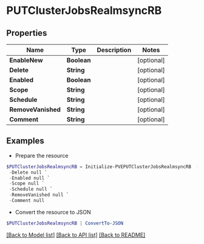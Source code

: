 # PUTClusterJobsRealmsyncRB
## Properties

Name | Type | Description | Notes
------------ | ------------- | ------------- | -------------
**EnableNew** | **Boolean** |  | [optional] 
**Delete** | **String** |  | [optional] 
**Enabled** | **Boolean** |  | [optional] 
**Scope** | **String** |  | [optional] 
**Schedule** | **String** |  | [optional] 
**RemoveVanished** | **String** |  | [optional] 
**Comment** | **String** |  | [optional] 

## Examples

- Prepare the resource
```powershell
$PUTClusterJobsRealmsyncRB = Initialize-PVEPUTClusterJobsRealmsyncRB  -EnableNew null `
 -Delete null `
 -Enabled null `
 -Scope null `
 -Schedule null `
 -RemoveVanished null `
 -Comment null
```

- Convert the resource to JSON
```powershell
$PUTClusterJobsRealmsyncRB | ConvertTo-JSON
```

[[Back to Model list]](../README.md#documentation-for-models) [[Back to API list]](../README.md#documentation-for-api-endpoints) [[Back to README]](../README.md)

